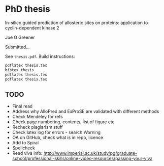 # PhD thesis

In-silico guided prediction of allosteric sites on proteins: application to cyclin-dependent kinase 2

Joe G Greener

Submitted...

See `thesis.pdf`. Build instructions:
```bash
pdflatex thesis.tex
bibtex thesis
pdflatex thesis.tex
pdflatex thesis.tex
```


## TODO

- Final read
- Address why AlloPred and ExProSE are validated with different methods
- Check Mendeley for refs
- Check page numbering, contents, list of figure etc
- Recheck plagiarism stuff
- Check latex log for errors - search Warning
- OA on GitHub, check what is in repo, licence
- Add to Spiral
- Spellcheck
- Read viva info: http://www.imperial.ac.uk/study/pg/graduate-school/professional-skills/online-video-resources/passing-your-viva
